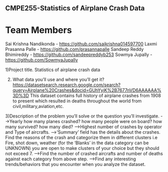 ## CMPE255-Statistics of Airplane Crash Data

# Team Members
Sai Krishna Nandikonda - https://github.com/saikrishna014597700
Laxmi Prasanna Palle - https://github.com/prasannapalle
Sandeep Reddy Bhimireddy - https://github.com/sandeepreddyb253
Sowmya Jupally - https://github.com/SowmyaJupally

1)Project title.
Statistics of airplane crash data


2) What data you’ll use and where you’ll get it?
https://datasetsearch.research.google.com/search?query=Airplane%20Crashes&docid=GUhYyjK%2B7677nVD6AAAAAA%3D%3D
This dataset contains full history of airplane crashes from 1908 to present which resulted in deaths throughout the world from civil,military,aviation,etc.


3)Description of the problem you’ll solve or the question you’ll investigate.
-->Yearly how many planes crashed? how many people were on board? how many survived? how many died?
-->Highest number of crashes by operator and Type of aircrafts.
-->‘Summary’ field has the details about the crashes. Find the reasons of the crash and categorize them in different clusters i.e Fire, shot down, weather (for the ‘Blanks’ in the data category can be UNKNOWN) you are open to make clusters of your choice but they should not exceed 7.
-->Find the number of crashed aircrafts and number of deaths against each category from above step.
-->Find any interesting trends/behaviors that you encounter when you analyze the dataset.


